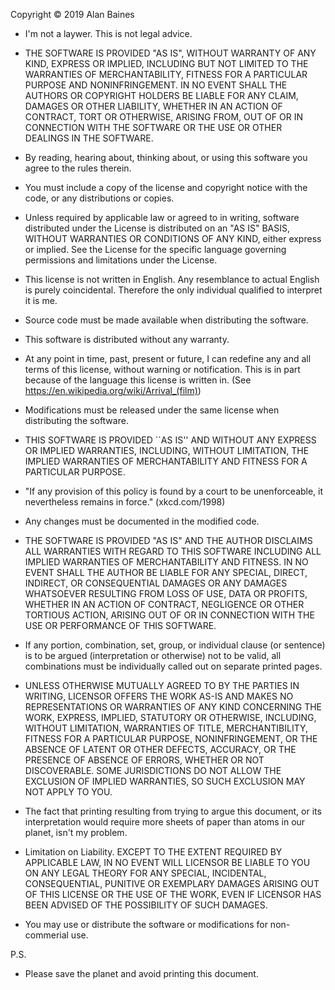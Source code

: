 Copyright © 2019 Alan Baines

- I'm not a laywer. This is not legal advice.

- THE SOFTWARE IS PROVIDED "AS IS", WITHOUT WARRANTY OF ANY KIND, EXPRESS OR IMPLIED, INCLUDING BUT NOT LIMITED TO THE WARRANTIES OF MERCHANTABILITY, FITNESS FOR A PARTICULAR PURPOSE AND NONINFRINGEMENT. IN NO EVENT SHALL THE AUTHORS OR COPYRIGHT HOLDERS BE LIABLE FOR ANY CLAIM, DAMAGES OR OTHER LIABILITY, WHETHER IN AN ACTION OF CONTRACT, TORT OR OTHERWISE, ARISING FROM, OUT OF OR IN CONNECTION WITH THE SOFTWARE OR THE USE OR OTHER DEALINGS IN THE SOFTWARE.

- By reading, hearing about, thinking about, or using this software you agree to the rules therein.

- You must include a copy of the license and copyright notice with the code, or any distributions or copies.

- Unless required by applicable law or agreed to in writing, software distributed under the License is distributed on an "AS IS" BASIS, WITHOUT WARRANTIES OR CONDITIONS OF ANY KIND, either express or implied. See the License for the specific language governing permissions and limitations under the License.

- This license is not written in English. Any resemblance to actual English is purely coincidental. Therefore the only individual qualified to interpret it is me.

- Source code must be made available when distributing the software.

- This software is distributed without any warranty.

- At any point in time, past, present or future, I can redefine any and all terms of this license, without warning or notification. This is in part because of the language this license is written in. (See https://en.wikipedia.org/wiki/Arrival_(film))

- Modifications must be released under the same license when distributing the software.

- THIS SOFTWARE IS PROVIDED ``AS IS'' AND WITHOUT ANY EXPRESS OR IMPLIED WARRANTIES, INCLUDING, WITHOUT LIMITATION, THE IMPLIED WARRANTIES OF MERCHANTABILITY AND FITNESS FOR A PARTICULAR PURPOSE.

- "If any provision of this policy is found by a court to be unenforceable, it nevertheless remains in force." (xkcd.com/1998)

- Any changes must be documented in the modified code.

- THE SOFTWARE IS PROVIDED "AS IS" AND THE AUTHOR DISCLAIMS ALL WARRANTIES WITH REGARD TO THIS SOFTWARE INCLUDING ALL IMPLIED WARRANTIES OF MERCHANTABILITY AND FITNESS. IN NO EVENT SHALL THE AUTHOR BE LIABLE FOR ANY SPECIAL, DIRECT, INDIRECT, OR CONSEQUENTIAL DAMAGES OR ANY DAMAGES WHATSOEVER RESULTING FROM LOSS OF USE, DATA OR PROFITS, WHETHER IN AN ACTION OF CONTRACT, NEGLIGENCE OR OTHER TORTIOUS ACTION, ARISING OUT OF OR IN CONNECTION WITH THE USE OR PERFORMANCE OF THIS SOFTWARE.

- If any portion, combination, set, group, or individual clause (or sentence) is to be argued (interpretation or otherwise) not to be valid, all combinations must be individually called out on separate printed pages.

- UNLESS OTHERWISE MUTUALLY AGREED TO BY THE PARTIES IN WRITING, LICENSOR OFFERS THE WORK AS-IS AND MAKES NO REPRESENTATIONS OR WARRANTIES OF ANY KIND CONCERNING THE WORK, EXPRESS, IMPLIED, STATUTORY OR OTHERWISE, INCLUDING, WITHOUT LIMITATION, WARRANTIES OF TITLE, MERCHANTIBILITY, FITNESS FOR A PARTICULAR PURPOSE, NONINFRINGEMENT, OR THE ABSENCE OF LATENT OR OTHER DEFECTS, ACCURACY, OR THE PRESENCE OF ABSENCE OF ERRORS, WHETHER OR NOT DISCOVERABLE. SOME JURISDICTIONS DO NOT ALLOW THE EXCLUSION OF IMPLIED WARRANTIES, SO SUCH EXCLUSION MAY NOT APPLY TO YOU.

- The fact that printing resulting from trying to argue this document, or its interpretation would require more sheets of paper than atoms in our planet, isn't my problem.

- Limitation on Liability. EXCEPT TO THE EXTENT REQUIRED BY APPLICABLE LAW, IN NO EVENT WILL LICENSOR BE LIABLE TO YOU ON ANY LEGAL THEORY FOR ANY SPECIAL, INCIDENTAL, CONSEQUENTIAL, PUNITIVE OR EXEMPLARY DAMAGES ARISING OUT OF THIS LICENSE OR THE USE OF THE WORK, EVEN IF LICENSOR HAS BEEN ADVISED OF THE POSSIBILITY OF SUCH DAMAGES.

- You may use or distribute the software or modifications for non-commerial use.

P.S.

- Please save the planet and avoid printing this document.

